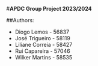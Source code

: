 #**APDC Group Project 2023/2024**

##Authors:
* Diogo Lemos - 56837
* José Trigueiro - 58119
* Liliane Correia - 58427 
* Rui Capareira - 57046
* Wilker Martins - 58535
